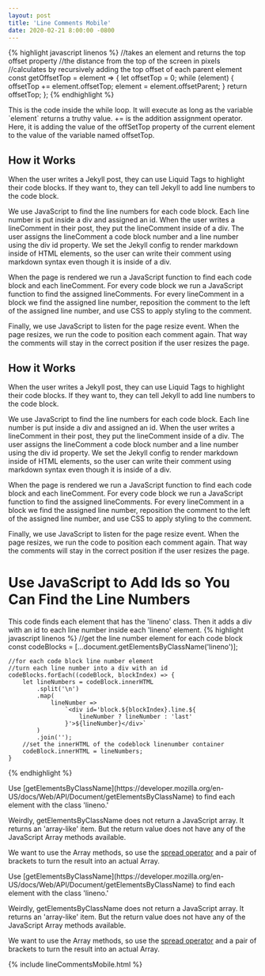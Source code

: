 ```yaml
---
layout: post
title: 'Line Comments Mobile'
date: 2020-02-21 8:00:00 -0800
---
```


{% highlight javascript linenos %}
//takes an element and returns the top offset property
//the distance from the top of the screen in pixels
//calculates by recursively adding the top offset of each parent element
const getOffsetTop = element => {
let offsetTop = 0;
while (element) {
offsetTop += element.offsetTop;
element = element.offsetParent;
}
return offsetTop;
};
{% endhighlight %}

<div class = "lineComment" id="block.0.line.7">
This is the code inside the while loop. It will execute as long as the variable `element` returns a truthy value. += is the addition assignment operator. Here, it is adding the value of the offSetTop property of the current element to the value of the variable named offsetTop.
</div>

## How it Works

When the user writes a Jekyll post, they can use Liquid Tags to highlight their code blocks. If they want to, they can tell Jekyll to add line numbers to the code block.

We use JavaScript to find the line numbers for each code block. Each line number is put inside a div and assigned an id. When the user writes a lineComment in their post, they put the lineComment inside of a div. The user assigns the lineComment a code block number and a line number using the div id property. We set the Jekyll config to render markdown inside of HTML elements, so the user can write their comment using markdown syntax even though it is inside of a div.

When the page is rendered we run a JavaScript function to find each code block and each lineComment. For every code block we run a JavaScript function to find the assigned lineComments. For every lineComment in a block we find the assigned line number, reposition the comment to the left of the assigned line number, and use CSS to apply styling to the comment.

Finally, we use JavaScript to listen for the page resize event. When the page resizes, we run the code to position each comment again. That way the comments will stay in the correct position if the user resizes the page.

## How it Works

When the user writes a Jekyll post, they can use Liquid Tags to highlight their code blocks. If they want to, they can tell Jekyll to add line numbers to the code block.

We use JavaScript to find the line numbers for each code block. Each line number is put inside a div and assigned an id. When the user writes a lineComment in their post, they put the lineComment inside of a div. The user assigns the lineComment a code block number and a line number using the div id property. We set the Jekyll config to render markdown inside of HTML elements, so the user can write their comment using markdown syntax even though it is inside of a div.

When the page is rendered we run a JavaScript function to find each code block and each lineComment. For every code block we run a JavaScript function to find the assigned lineComments. For every lineComment in a block we find the assigned line number, reposition the comment to the left of the assigned line number, and use CSS to apply styling to the comment.

Finally, we use JavaScript to listen for the page resize event. When the page resizes, we run the code to position each comment again. That way the comments will stay in the correct position if the user resizes the page.

# Use JavaScript to Add Ids so You Can Find the Line Numbers

This code finds each element that has the 'lineno' class. Then it adds a div with an id to each line number inside each 'lineno' element.
{% highlight javascript linenos %}
//get the line number element for each code block
const codeBlocks = [...document.getElementsByClassName('lineno')];

    //for each code block line number element
    //turn each line number into a div with an id
    codeBlocks.forEach((codeBlock, blockIndex) => {
        let lineNumbers = codeBlock.innerHTML
            .split('\n')
            .map(
                lineNumber =>
                    `<div id='block.${blockIndex}.line.${
                        lineNumber ? lineNumber : 'last'
                    }'>${lineNumber}</div>`
            )
            .join('');
        //set the innerHTML of the codeblock linenumber container
        codeBlock.innerHTML = lineNumbers;
    }

{% endhighlight %}

<div class = "lineComment" id="block.1.line.2">
Use [getElementsByClassName](https://developer.mozilla.org/en-US/docs/Web/API/Document/getElementsByClassName) to find each element with the class 'lineno.'

Weirdly, getElementsByClassName does not return a JavaScript array. It returns an 'array-like' item. But the return value does not have any of the JavaScript Array methods available.

We want to use the Array methods, so use the [spread operator](https://developer.mozilla.org/en-US/docs/Web/JavaScript/Reference/Operators/Spread_syntax) and a pair of brackets to turn the result into an actual Array.

</div>

<div class = "lineComment" id="block.1.line.8">
Use [getElementsByClassName](https://developer.mozilla.org/en-US/docs/Web/API/Document/getElementsByClassName) to find each element with the class 'lineno.'

Weirdly, getElementsByClassName does not return a JavaScript array. It returns an 'array-like' item. But the return value does not have any of the JavaScript Array methods available.

We want to use the Array methods, so use the [spread operator](https://developer.mozilla.org/en-US/docs/Web/JavaScript/Reference/Operators/Spread_syntax) and a pair of brackets to turn the result into an actual Array.

</div>

{% include lineCommentsMobile.html %}
